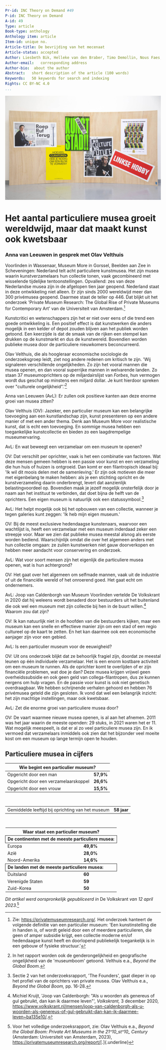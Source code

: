 ```yaml
---
Pr-id: INC Theory on Demand #49
P-id: INC Theory on Demand
A-id: 49
Type: article
Book-type: anthology
Anthology item: article
Item-id: unique no.
Article-title: De bevrijding van het mecenaat
Article-status: accepted
Author: Liesbeth Bik, Helleke van den Braber, Timo Demollin, Nous Faes, Roel Griffioen, Anna van Leeuwen, Sofia Patat, Jack Segbars, Renée Steenbergen, Olav Velthuis
Author-email:   corresponding address
Author-bio:  about the author
Abstract:   short description of the article (100 words)
Keywords:   50 keywords for search and indexing
Rights: CC BY-NC 4.0
...
```


![](imgs/paneel8.jpg)

<div style="page-break-after: always"></div>

# Het aantal particuliere musea groeit wereldwijd, maar dat maakt kunst ook kwetsbaar

### Anna van Leeuwen in gesprek met Olav Velthuis

Voorlinden in Wassenaar, Museum More in Gorssel, Beelden aan Zee in
Scheveningen: Nederland telt acht particuliere kunstmusea. Het zijn
musea waarin kunstverzamelaars hun collectie tonen, vaak gecombineerd
met wisselende tijdelijke tentoonstellingen. Opvallend: zes van deze
Nederlandse musea zijn in de afgelopen tien jaar geopend. Nederland
staat in deze ontwikkeling niet alleen. Er zijn sinds 2000 wereldwijd
meer dan 300 privémusea geopend. Daarmee staat de teller op 446. Dat
blijkt uit het onderzoek 'Private Museum Research: The Global Rise of
Private Museums for Contemporary Art' van de Universiteit van
Amsterdam.[^10_1]

Kunstcritici en wetenschappers zijn het er niet over eens of die trend
een goede ontwikkeling is. Een positief effect is dat kunstwerken die
anders mogelijk in een kelder of depot zouden blijven aan het publiek
worden getoond. Een keerzijde is dat de smaak van de rijken een stempel
kan drukken op de kunstmarkt en dus de kunstwereld. Bovendien worden
publieke musea door de particuliere nieuwkomers beconcurreerd.

Olav Velthuis, die als hoogleraar economische sociologie de
onderzoeksgroep leidt, ziet nog andere redenen om kritisch te zijn. 'Wij
signaleren verschillende ongelijkheden. Zo zijn het vooral mannen die
musea openen, en dan vooral superrijke mannen in welvarende landen. Zo
staan 37 museumoprichters op de miljardairslijst van *Forbes*, hun
vermogen wordt dus geschat op minstens een miljard dollar. Je kunt
hierdoor spreken over "culturele ongelijkheid".'[^10_2]

Anna van Leeuwen (AvL): Er zullen ook positieve kanten aan deze enorme
groei van musea zitten?

Olav Velthuis (OV): Jazeker, een particulier museum kan een belangrijke
toevoeging aan een kunstlandschap zijn, kunst presenteren op een andere
manier of met een ander thema. Denk aan Museum More voor realistische
kunst, dat is echt een toevoeging. En sommige musea hebben een
toegankelijke kunstcollectie en bieden zo een laagdrempelige
museumervaring.

AvL: En wat beweegt een verzamelaar om een museum te openen?

OV: Dat verschilt per oprichter, vaak is het een combinatie van
factoren. Wat deze mensen gemeen hebben is een passie voor kunst en een
verzameling die hun huis of huizen is ontgroeid. Dan komt er een
filantropisch ideaal bij: 'Ik wil dit moois delen met de samenleving.'
Er zijn ook motieven die meer met eigenbelang te maken hebben: als je
een stichting opricht en de kunstverzameling daarin onderbrengt, levert
dat aanzienlijk belastingvoordeel op. Bovendien maak je jezelf mogelijk
onsterfelijk door je naam aan het instituut te verbinden, dat doet bijna
de helft van de oprichters. Een eigen museum is natuurlijk ook een
statussymbool.[^10_3]

AvL: Het helpt mogelijk ook bij het opbouwen van een collectie, wanneer
je tegen galeries kunt zeggen: 'Ik heb mijn eigen museum.'

OV: Bij de meest exclusieve hedendaagse kunstenaars, waarvoor een
wachtlijst is, heeft een verzamelaar met een museum inderdaad zeker een
streepje voor. Maar we zien dat publieke musea meestal alsnog als eerste
worden bediend. Waarschijnlijk omdat die over het algemeen anders met
hun collectie omgaan: ze zullen kunstwerken niet gauw doorverkopen en
hebben meer aandacht voor conservering en onderzoek.

AvL: Wat voor soort mensen zijn het eigenlijk die particuliere musea
openen, wat is hun achtergrond?

OV: Het gaat over het algemeen om selfmade mannen, vaak uit de industrie
of uit de financiële wereld of het onroerend goed. Het gaat echt om
ondernemers.

AvL: Joop van Caldenborgh van Museum Voorlinden vertelde De Volkskrant
in 2020 dat hij weleens wordt benaderd door bestuurders uit het
buitenland die ook wel een museum met zijn collectie bij hen in de buurt
willen.[^10_4] Waarom zou dat zijn?

OV: Ik kan natuurlijk niet in de hoofden van die bestuurders kijken,
maar een museum kan een snelle en effectieve manier zijn om een stad of
een regio cultureel op de kaart te zetten. En het kan daarmee ook een
economische aanjager zijn voor een gebied.

AvL: Is een particulier museum voor de eeuwigheid?

OV: Uit ons onderzoek blijkt dat ze behoorlijk fragiel zijn, doordat ze
meestal leunen op één individuele verzamelaar. Het is een enorm kostbare
activiteit om een museum te runnen. Als de oprichter komt te overlijden
of er zijn financiële problemen, wat doe je dan? Deze musea krijgen
vrijwel geen overheidssubsidie en ook geen geld van collega-filantropen,
dus ze kunnen nergens om hulp vragen. En de passie voor kunst is ook
niet genetisch overdraagbaar. We hebben schrijnende verhalen gehoord en
hebben 76 privémusea geteld die zijn gesloten. Ik vond dat wel een
belangrijk inzicht: het zijn machtige instellingen, maar ook kwetsbaar.

AvL: Zet die enorme groei van particuliere musea door?

OV: De vaart waarmee nieuwe musea openen, is al aan het afnemen. 2011
was het jaar waarin de meeste openden: 29 stuks, in 2021 waren het er
11. Wat mogelijk meespeelt, is dat er al zo veel particuliere musea
zijn. En ik vermoed dat verzamelaars inmiddels ook zien dat het
bijzonder veel moeite kost om een museum op lange termijn open te
houden.

## Particuliere musea in cijfers 

<table>
    <thead>
        <tr>
            <th colspan="2">Wie begint een particulier museum?</th>
        </tr>
    </thead>
    <tbody>
        <tr style="background:transparent">
            <td>Opgericht door een man</td>
            <td><strong>57,9%</strong></td>
        </tr>
        <tr style="background:transparent">
            <td>Opgericht door een verzamelaarskoppel</td>
            <td><strong>26,6%</strong></td>
        </tr>
        <tr style="background:transparent">
            <td>Opgericht door een vrouw</td>
            <td><strong>15,5%</strong></td>
        </tr>
    </tbody>
</table>

<br/>

<table>
    <tr>
        <td>Gemiddelde leeftijd bij oprichting van het museum</td>
        <td><strong>58 jaar</strong></td>
    </tr>
</table>
<br/>

<table style="border-collapse: collapse">
    <thead>
        <tr>
            <th colspan="2">Waar staat een particulier museum?</th>
        </tr>
    </thead>
    <tbody>
        <tr style="border:1px solid; background:transparent">
            <td colspan="2"><strong>De continenten met de meeste particuliere musea:</strong></td>
        </tr>
        <tr style="background:transparent">
            <td>Europa</td>
            <td><strong>49,8%</strong></td>
        </tr>
        <tr style="background:transparent">
            <td>Azië</td>
            <td><strong>28,0%</strong></td>
        </tr>
        <tr style="background:transparent">
            <td>Noord-Amerika</td>
            <td><strong>14,6%</strong></td>
        </tr>
        <tr style="border:1px solid; background:transparent">
            <td colspan="2"><strong>De landen met de meeste particuliere musea:</strong></td>
        </tr>
        <tr style="background:transparent">
            <td>Duitsland</td>
            <td><strong>60</strong></td>
        </tr>
        <tr style="background:transparent">
            <td>Verenigde Staten</td>
            <td><strong>59</strong></td>
        </tr>
        <tr style="background:transparent">
            <td>Zuid-Korea</td>
            <td><strong>50</strong></td>
        </tr>
    </tbody>
</table>

*Dit artikel werd oorspronkelijk gepubliceerd in* De Volkskrant *van 12
april 2023.*[^10_5]

[^10_1]: Zie: <https://privatemuseumresearch.org/>. Het onderzoek hanteert
    de volgende definitie van een particulier museum: 'Een
    kunstinstelling die in handen is, of wordt geleid door een of
    meerdere particulieren, die geen of amper subsidie krijgt, een
    collectie moderne en/of hedendaagse kunst heeft en doorlopend
    publiekelijk toegankelijk is in een gebouw of fysieke structuur.'

[^10_2]: In het rapport worden ook de genderongelijkheid en geografische
    ongelijkheid van de 'museumboom' getoond. Velthuis e.a., *Beyond the
    Global Boom.*

[^10_3]: Sectie 2 van het onderzoeksrapport, 'The Founders', gaat dieper in
    op het profiel van de oprichters van private musea. Olav Velthuis
    e.a., *Beyond the Global Boom,* pp. 16-28.

[^10_4]: Michiel Kruijt, 'Joop van Caldenborgh: "Als u woorden als genereus
    of gul gebruikt, dan kan ik daarmee leven"', *Volkskrant,* 3
    december 2020,
    <https://www.volkskrant.nl/mensen/joop-van-caldenborgh-als-u-woorden-als-genereus-of-gul-gebruikt-dan-kan-ik-daarmee-leven~ba135e10/>.

[^10_5]: Voor het volledige onderzoeksrapport, zie: Olav Velthuis e.a.,
    *Beyond the Global Boom: Private Art Museums in the 21^10_st^10_ Century*
    (Amsterdam: Universiteit van Amsterdam, 2023),
    <https://privatemuseumresearch.org/report/>[.]{.underline}






